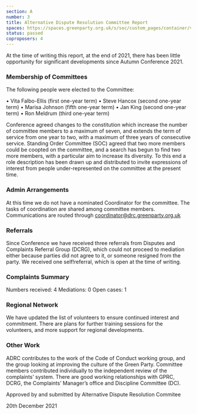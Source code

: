 ```yaml
---
section: A
number: 3
title: Alternative Dispute Resolution Committee Report
spaces: https://spaces.greenparty.org.uk/s/soc/custom_pages/container/view?id=72
status: passed
coproposers: 4
---
```


At the time of writing this report, at the end of 2021, there
has been little opportunity for significant developments
since Autumn Conference 2021.

### Membership of Committees

The following people were elected to the Committee:

• Vita Falbo-Ellis (first one-year term)
• Steve Hancox (second one-year term)
• Marisa Johnson (fifth one-year term)
• Jan King (second one-year term)
• Ron Meldrum (third one-year term)

Conference agreed changes to the constitution which
increase the number of committee members to a maximum
of seven, and extends the term of service from one year to
two, with a maximum of three years of consecutive service.
Standing Order Committee (SOC) agreed that two more
members could be coopted on the committee, and a search
has begun to find two more members, with a particular aim
to increase its diversity. To this end a role description has
been drawn up and distributed to invite expressions of
interest from people under-represented on the committee
at the present time.

### Admin Arrangements

At this time we do not have a nominated Coordinator for the
committee. The tasks of coordination are shared among
committee members. Communications are routed through
coordinator@drc.greenparty.org.uk

### Referrals

Since Conference we have received three referrals from
Disputes and Complaints Referral Group (DCRG), which
could not proceed to mediation either because parties did
not agree to it, or someone resigned from the party. We
received one self!referral, which is open at the time of
writing.

### Complaints Summary

Numbers received: 4
Mediations: 0
Open cases: 1

### Regional Network

We have updated the list of volunteers to ensure continued
interest and commitment. There are plans for further
training sessions for the volunteers, and more support for
regional developments.

### Other Work

ADRC contributes to the work of the Code of Conduct
working group, and the group looking at improving the
culture of the Green Party. Committee members contributed
individually to the independent review of the complaints’
system. There are good working relationships with GPRC,
DCRG, the Complaints’ Manager’s office and Discipline
Committee (DC).

Approved by and submitted by Alternative Dispute
Resolution Commitee

20th December 2021
